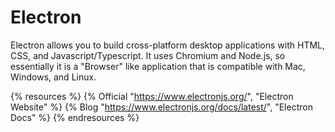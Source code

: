 # Electron

Electron allows you to build cross-platform desktop applications with HTML, CSS, and Javascript/Typescript. It uses Chromium and Node.js, so essentially it is a "Browser" like application that is compatible with Mac, Windows, and Linux.

{% resources %}
  {% Official "https://www.electronjs.org/", "Electron Website" %}
  {% Blog "https://www.electronjs.org/docs/latest/", "Electron Docs" %}
{% endresources %}
